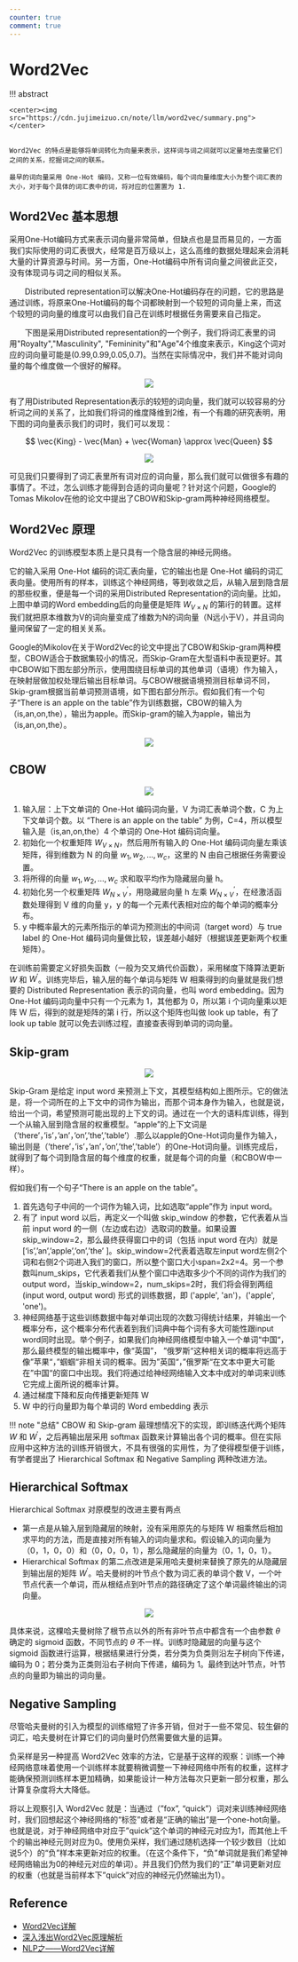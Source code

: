 ```yaml
---
counter: true
comment: true
---
```


# Word2Vec

!!! abstract

    <center><img src="https://cdn.jujimeizuo.cn/note/llm/word2vec/summary.png"></center>


    Word2Vec 的特点是能够将单词转化为向量来表示，这样词与词之间就可以定量地去度量它们之间的关系，挖掘词之间的联系。

    最早的词向量采用 One-Hot 编码，又称一位有效编码，每个词向量维度大小为整个词汇表的大小，对于每个具体的词汇表中的词，将对应的位置置为 1.


## Word2Vec 基本思想


采用One-Hot编码方式来表示词向量非常简单，但缺点也是显而易见的，一方面我们实际使用的词汇表很大，经常是百万级以上，这么高维的数据处理起来会消耗大量的计算资源与时间。另一方面，One-Hot编码中所有词向量之间彼此正交，没有体现词与词之间的相似关系。

　　Distributed representation可以解决One-Hot编码存在的问题，它的思路是通过训练，将原来One-Hot编码的每个词都映射到一个较短的词向量上来，而这个较短的词向量的维度可以由我们自己在训练时根据任务需要来自己指定。

　　下图是采用Distributed representation的一个例子，我们将词汇表里的词用"Royalty","Masculinity", "Femininity"和"Age"4个维度来表示，King这个词对应的词向量可能是(0.99,0.99,0.05,0.7)。当然在实际情况中，我们并不能对词向量的每个维度做一个很好的解释。

<center><img src="https://cdn.jujimeizuo.cn/note/llm/word2vec/dr.png"></center>

有了用Distributed Representation表示的较短的词向量，我们就可以较容易的分析词之间的关系了，比如我们将词的维度降维到2维，有一个有趣的研究表明，用下图的词向量表示我们的词时，我们可以发现：

$$
\vec{King} - \vec{Man} + \vec{Woman} \approx \vec{Queen}
$$

<center><img src="https://cdn.jujimeizuo.cn/note/llm/word2vec/kmwq.png"></center>

可见我们只要得到了词汇表里所有词对应的词向量，那么我们就可以做很多有趣的事情了。不过，怎么训练才能得到合适的词向量呢？针对这个问题，Google的Tomas Mikolov在他的论文中提出了CBOW和Skip-gram两种神经网络模型。

## Word2Vec 原理

Word2Vec 的训练模型本质上是只具有一个隐含层的神经元网络。

它的输入采用 One-Hot 编码的词汇表向量，它的输出也是 One-Hot 编码的词汇表向量。使用所有的样本，训练这个神经网络，等到收敛之后，从输入层到隐含层的那些权重，便是每一个词的采用Distributed Representation的词向量。比如，上图中单词的Word embedding后的向量便是矩阵 $W_{V \times N}$ 的第i行的转置。这样我们就把原本维数为V的词向量变成了维数为N的词向量（N远小于V），并且词向量间保留了一定的相关关系。

Google的Mikolov在关于Word2Vec的论文中提出了CBOW和Skip-gram两种模型，CBOW适合于数据集较小的情况，而Skip-Gram在大型语料中表现更好。其中CBOW如下图左部分所示，使用围绕目标单词的其他单词（语境）作为输入，在映射层做加权处理后输出目标单词。与CBOW根据语境预测目标单词不同，Skip-gram根据当前单词预测语境，如下图右部分所示。假如我们有一个句子“There is an apple on the table”作为训练数据，CBOW的输入为（is,an,on,the），输出为apple。而Skip-gram的输入为apple，输出为（is,an,on,the）。

<center><img src="https://cdn.jujimeizuo.cn/note/llm/word2vec/cbow-skipgram.png"></center>

## CBOW

<center><img src="https://cdn.jujimeizuo.cn/note/llm/word2vec/cbow-net.png"></center>

1. 输入层：上下文单词的 One-Hot 编码词向量，V 为词汇表单词个数，C 为上下文单词个数。以 “There is an apple on the table” 为例，C=4，所以模型输入是（is,an,on,the）4 个单词的 One-Hot 编码词向量。
2. 初始化一个权重矩阵 $W_{V \times N}$，然后用所有输入的 One-Hot 编码词向量左乘该矩阵，得到维数为 N 的向量 $w_1,w_2,...,w_c$，这里的 N 由自己根据任务需要设置。
3. 将所得的向量 $w_1,w_2,...,w_c$ 求和取平均作为隐藏层向量 h。
4. 初始化另一个权重矩阵 $W_{N \times V}^\prime$，用隐藏层向量 h 左乘 $W_{N \times V}^\prime$，在经激活函数处理得到 V 维的向量 y，y 的每一个元素代表相对应的每个单词的概率分布。
5. y 中概率最大的元素所指示的单词为预测出的中间词（target word）与 true label 的 One-Hot 编码词向量做比较，误差越小越好（根据误差更新两个权重矩阵）。

在训练前需要定义好损失函数（一般为交叉熵代价函数），采用梯度下降算法更新 $W$ 和 $W^\prime$。训练完毕后，输入层的每个单词与矩阵 W 相乘得到的向量就是我们想要的 Distributed Representation 表示的词向量，也叫 word embedding。因为 One-Hot 编码词向量中只有一个元素为 1，其他都为 0，所以第 i 个词向量乘以矩阵 W 后，得到的就是矩阵的第 i 行，所以这个矩阵也叫做 look up table，有了 look up table 就可以免去训练过程，直接查表得到单词的词向量。

## Skip-gram

<center><img src="https://cdn.jujimeizuo.cn/note/llm/word2vec/skip-gram-net.png"></center>

Skip-Gram 是给定 input word 来预测上下文，其模型结构如上图所示。它的做法是，将一个词所在的上下文中的词作为输出，而那个词本身作为输入，也就是说，给出一个词，希望预测可能出现的上下文的词。通过在一个大的语料库训练，得到一个从输入层到隐含层的权重模型。“apple”的上下文词是（’there’，’is’，’an’，’on’,’the’,’table’）.那么以apple的One-Hot词向量作为输入，输出则是（’there’，’is’，’an’，’on’,’the’,’table’）的One-Hot词向量。训练完成后，就得到了每个词到隐含层的每个维度的权重，就是每个词的向量（和CBOW中一样）。

假如我们有一个句子“There is an apple on the table”。

1. 首先选句子中间的一个词作为输入词，比如选取“apple”作为 input word。
2. 有了 input word 以后，再定义一个叫做 skip_window 的参数，它代表着从当前 input word 的一侧（左边或右边）选取词的数量。如果设置 skip_window=2，那么最终获得窗口中的词（包括 input word 在内）就是[‘is’,’an’,’apple’,’on’,’the’ ]。skip_window=2代表着选取左input word左侧2个词和右侧2个词进入我们的窗口，所以整个窗口大小span=2x2=4。另一个参数叫num_skips，它代表着我们从整个窗口中选取多少个不同的词作为我们的output word，当skip_window=2，num_skips=2时，我们将会得到两组 (input word, output word) 形式的训练数据，即 ('apple', 'an')，('apple', 'one')。
3. 神经网络基于这些训练数据中每对单词出现的次数习得统计结果，并输出一个概率分布，这个概率分布代表着到我们词典中每个词有多大可能性跟input word同时出现。举个例子，如果我们向神经网络模型中输入一个单词“中国“，那么最终模型的输出概率中，像“英国”， ”俄罗斯“这种相关词的概率将远高于像”苹果“，”蝈蝈“非相关词的概率。因为”英国“，”俄罗斯“在文本中更大可能在”中国“的窗口中出现。我们将通过给神经网络输入文本中成对的单词来训练它完成上面所说的概率计算。
4. 通过梯度下降和反向传播更新矩阵 W
5. W 中的行向量即为每个单词的 Word embedding 表示

!!! note "总结"
    CBOW 和 Skip-gram 最理想情况下的实现，即训练迭代两个矩阵 $W$ 和 $W^\prime$，之后再输出层采用 softmax 函数来计算输出各个词的概率。但在实际应用中这种方法的训练开销很大，不具有很强的实用性，为了使得模型便于训练，有学者提出了 Hierarchical Softmax 和 Negative Sampling 两种改进方法。

## Hierarchical Softmax

Hierarchical Softmax 对原模型的改进主要有两点

- 第一点是从输入层到隐藏层的映射，没有采用原先的与矩阵 W 相乘然后相加求平均的方法，而是直接对所有输入的词向量求和。假设输入的词向量为（0，1，0，0）和（0，0，0，1），那么隐藏层的向量为（0，1，0，1）。
- Hierarchical Softmax 的第二点改进是采用哈夫曼树来替换了原先的从隐藏层到输出层的矩阵 $W^\prime$。哈夫曼树的叶节点个数为词汇表的单词个数 V，一个叶节点代表一个单词，而从根结点到叶节点的路径确定了这个单词最终输出的词向量。

<center><img src="https://cdn.jujimeizuo.cn/note/llm/word2vec/hs-huffman.png"></center>

具体来说，这棵哈夫曼树除了根节点以外的所有非叶节点中都含有一个由参数 $\theta$ 确定的 sigmoid 函数，不同节点的 $\theta$ 不一样。训练时隐藏层的向量与这个 sigmoid 函数进行运算，根据结果进行分类，若分类为负类则沿左子树向下传递，编码为 0；若分类为正类则沿右子树向下传递，编码为 1。最终到达叶节点，叶节点的向量即为输出的词向量。

## Negative Sampling

尽管哈夫曼树的引入为模型的训练缩短了许多开销，但对于一些不常见、较生僻的词汇，哈夫曼树在计算它们的词向量时仍然需要做大量的运算。

负采样是另一种提高 Word2Vec 效率的方法，它是基于这样的观察：训练一个神经网络意味着使用一个训练样本就要稍微调整一下神经网络中所有的权重，这样才能确保预测训练样本更加精确，如果能设计一种方法每次只更新一部分权重，那么计算复杂度将大大降低。

将以上观察引入 Word2Vec 就是：当通过（”fox”, “quick”）词对来训练神经网络时，我们回想起这个神经网络的“标签”或者是“正确的输出”是一个one-hot向量。也就是说，对于神经网络中对应于”quick”这个单词的神经元对应为1，而其他上千个的输出神经元则对应为0。使用负采样，我们通过随机选择一个较少数目（比如说5个）的“负”样本来更新对应的权重。（在这个条件下，“负”单词就是我们希望神经网络输出为0的神经元对应的单词）。并且我们仍然为我们的“正”单词更新对应的权重（也就是当前样本下”quick”对应的神经元仍然输出为1）。

## Reference

- [Word2Vec详解](https://zhuanlan.zhihu.com/p/61635013)
- [深入浅出Word2Vec原理解析](https://zhuanlan.zhihu.com/p/114538417)
- [NLP之——Word2Vec详解](https://www.cnblogs.com/guoyaohua/p/9240336.html)